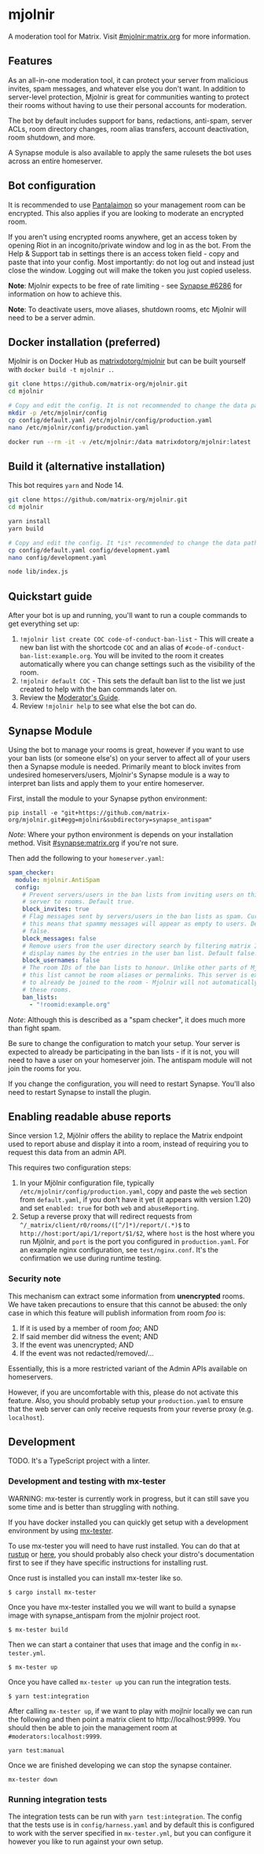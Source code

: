 # mjolnir

A moderation tool for Matrix. Visit [#mjolnir:matrix.org](https://matrix.to/#/#mjolnir:matrix.org)
for more information.

## Features

As an all-in-one moderation tool, it can protect your server from malicious invites, spam
messages, and whatever else you don't want. In addition to server-level protection, Mjolnir
is great for communities wanting to protect their rooms without having to use their personal
accounts for moderation.

The bot by default includes support for bans, redactions, anti-spam, server ACLs, room
directory changes, room alias transfers, account deactivation, room shutdown, and more.

A Synapse module is also available to apply the same rulesets the bot uses across an entire
homeserver.

## Bot configuration

It is recommended to use [Pantalaimon](https://github.com/matrix-org/pantalaimon) so your
management room can be encrypted. This also applies if you are looking to moderate an encrypted
room. 

If you aren't using encrypted rooms anywhere, get an access token by opening Riot in an
incognito/private window and log in as the bot. From the Help & Support tab in settings there
is an access token field - copy and paste that into your config. Most importantly: do not log
out and instead just close the window. Logging out will make the token you just copied useless.

**Note**: Mjolnir expects to be free of rate limiting - see [Synapse #6286](https://github.com/matrix-org/synapse/issues/6286)
for information on how to achieve this.

**Note**: To deactivate users, move aliases, shutdown rooms, etc Mjolnir will need to be a server
admin.

## Docker installation (preferred)

Mjolnir is on Docker Hub as [matrixdotorg/mjolnir](https://hub.docker.com/r/matrixdotorg/mjolnir)
but can be built yourself with `docker build -t mjolnir .`.

```bash
git clone https://github.com/matrix-org/mjolnir.git
cd mjolnir

# Copy and edit the config. It is not recommended to change the data path.
mkdir -p /etc/mjolnir/config
cp config/default.yaml /etc/mjolnir/config/production.yaml
nano /etc/mjolnir/config/production.yaml

docker run --rm -it -v /etc/mjolnir:/data matrixdotorg/mjolnir:latest
```

## Build it (alternative installation)

This bot requires `yarn` and Node 14.

```bash
git clone https://github.com/matrix-org/mjolnir.git
cd mjolnir

yarn install
yarn build

# Copy and edit the config. It *is* recommended to change the data path.
cp config/default.yaml config/development.yaml
nano config/development.yaml

node lib/index.js
```

## Quickstart guide

After your bot is up and running, you'll want to run a couple commands to get everything
set up:

1. `!mjolnir list create COC code-of-conduct-ban-list` - This will create a new ban list
   with the shortcode `COC` and an alias of `#code-of-conduct-ban-list:example.org`. You
   will be invited to the room it creates automatically where you can change settings such
   as the visibility of the room.
2. `!mjolnir default COC` - This sets the default ban list to the list we just created to
   help with the ban commands later on.
3. Review the [Moderator's Guide](https://github.com/matrix-org/mjolnir/blob/main/docs/moderators.md).
4. Review `!mjolnir help` to see what else the bot can do.

## Synapse Module

Using the bot to manage your rooms is great, however if you want to use your ban lists
(or someone else's) on your server to affect all of your users then a Synapse module
is needed. Primarily meant to block invites from undesired homeservers/users, Mjolnir's
Synapse module is a way to interpret ban lists and apply them to your entire homeserver.

First, install the module to your Synapse python environment:
```
pip install -e "git+https://github.com/matrix-org/mjolnir.git#egg=mjolnir&subdirectory=synapse_antispam"
```

*Note*: Where your python environment is depends on your installation method. Visit
[#synapse:matrix.org](https://matrix.to/#/#synapse:matrix.org) if you're not sure.

Then add the following to your `homeserver.yaml`:
```yaml
spam_checker:
  module: mjolnir.AntiSpam
  config:
    # Prevent servers/users in the ban lists from inviting users on this
    # server to rooms. Default true.
    block_invites: true
    # Flag messages sent by servers/users in the ban lists as spam. Currently
    # this means that spammy messages will appear as empty to users. Default
    # false.
    block_messages: false
    # Remove users from the user directory search by filtering matrix IDs and
    # display names by the entries in the user ban list. Default false.
    block_usernames: false
    # The room IDs of the ban lists to honour. Unlike other parts of Mjolnir,
    # this list cannot be room aliases or permalinks. This server is expected
    # to already be joined to the room - Mjolnir will not automatically join
    # these rooms.
    ban_lists:
      - "!roomid:example.org"
```

*Note*: Although this is described as a "spam checker", it does much more than fight
spam.

Be sure to change the configuration to match your setup. Your server is expected to
already be participating in the ban lists - if it is not, you will need to have a user
on your homeserver join. The antispam module will not join the rooms for you.

If you change the configuration, you will need to restart Synapse. You'll also need
to restart Synapse to install the plugin.

## Enabling readable abuse reports

Since version 1.2, Mjölnir offers the ability to replace the Matrix endpoint used
to report abuse and display it into a room, instead of requiring you to request
this data from an admin API.

This requires two configuration steps:

1. In your Mjölnir configuration file, typically `/etc/mjolnir/config/production.yaml`, copy and paste the `web` section from `default.yaml`, if you don't have it yet (it appears with version 1.20) and set `enabled: true` for both `web` and
`abuseReporting`.
2. Setup a reverse proxy that will redirect requests from `^/_matrix/client/r0/rooms/([^/]*)/report/(.*)$` to `http://host:port/api/1/report/$1/$2`, where `host` is the host where you run Mjölnir, and `port` is the port you configured in `production.yaml`. For an example nginx configuration, see `test/nginx.conf`. It's the confirmation we use during runtime testing.

### Security note

This mechanism can extract some information from **unencrypted** rooms. We have
taken precautions to ensure that this cannot be abused: the only case in which
this feature will publish information from room *foo* is:

1. If it is used by a member of room *foo*; AND
2. If said member did witness the event; AND
3. If the event was unencrypted; AND
4. If the event was not redacted/removed/...

Essentially, this is a more restricted variant of the Admin APIs available on
homeservers.

However, if you are uncomfortable with this, please do not activate this feature.
Also, you should probably setup your `production.yaml` to ensure that the web
server can only receive requests from your reverse proxy (e.g. `localhost`).

## Development

TODO. It's a TypeScript project with a linter.

### Development and testing with mx-tester

WARNING: mx-tester is currently work in progress, but it can still save you some time and is better than struggling with nothing.

If you have docker installed you can quickly get setup with a development environment by using
[mx-tester](https://github.com/matrix-org/mx-tester).

To use mx-tester you will need to have rust installed. You can do that at [rustup](https://rustup.rs/) or [here](https://rust-lang.github.io/rustup/installation/other.html), you should probably also check your distro's documentation first to see if they have specific instructions for installing rust.

Once rust is installed you can install mx-tester like so.

```
$ cargo install mx-tester
```

Once you have mx-tester installed you we will want to build a synapse image with synapse_antispam from the mjolnir project root.

```
$ mx-tester build
```

Then we can start a container that uses that image and the config in `mx-tester.yml`.

```
$ mx-tester up
```

Once you have called `mx-tester up` you can run the integration tests.
```
$ yarn test:integration
```

After calling `mx-tester up`, if we want to play with mojlnir locally we can run the following and then point a matrix client to http://localhost:9999.
You should then be able to join the management room at `#moderators:localhost:9999`.

```
yarn test:manual
```

Once we are finished developing we can stop the synapse container.

```
mx-tester down
```

### Running integration tests

The integration tests can be run with `yarn test:integration`.
The config that the tests use is in `config/harness.yaml`
and by default this is configured to work with the server specified in `mx-tester.yml`,
but you can configure it however you like to run against your own setup. 
